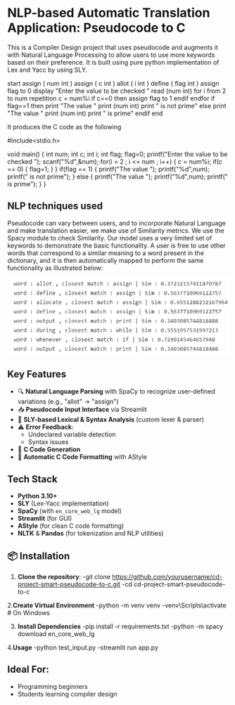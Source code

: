 # NLP-based Automatic Translation Application: Pseudocode to C

This is a Compiler Design project that uses pseudocode and augments it with Natural Language Processing to allow users to use more keywords based on their preference. 
It is built using pure python implementation of Lex and Yacc by using SLY.

start
assign ( num int )
assign ( c int )
allot ( i int )
define ( flag int )
assign flag to 0
display "Enter the value to be checked "
read (num int)
for i from 2 to num
repetition
c = num%i
if c==0
then
assign flag to 1
endif
endfor
if flag==1
then
print "The value "
print (num int)
print " is not prime"
else
print "The value "
print (num int)
print " is prime"
endif
end


It produces the C code as the following


#include<stdio.h>

void main()
{
    int num;
    int c;
    int i;
    int flag;
    flag=0;
    printf("Enter the value to be checked ");
    scanf("%d",&num);
    for(i = 2 ; i <= num ; i++)
    {
        c = num%i;
        if(c == 0)
        {
            flag=1;
        }
    }
    if(flag == 1)
    {
        printf("The value ");
        printf("%d",num);
        printf(" is not prime");
    }
    else
    {
        printf("The value ");
        printf("%d",num);
        printf(" is prime");
    }
}
## NLP techniques used
Pseudocode can vary between users, and to incorporate Natural Language and make translation easier, we make use of Similarity metrics. We use the Spacy module to check Similarity.
Our model uses a very limited set of keywords to demonstrate the basic functionality.
A user is free to use other words that correspond to a similar meaning to a word present in the dictionary, and it is then automatically mapped to perform the same functionality as illustrated below:

![Similarity with existing keywords](./doc/sim.png)

## Key Features
- 🔍 **Natural Language Parsing** with SpaCy to recognize user-defined variations (e.g., "allot" → "assign")
- 📥 **Pseudocode Input Interface** via Streamlit
- 🧾 **SLY-based Lexical & Syntax Analysis** (custom lexer & parser)
- ⚠️ **Error Feedback**:
  - Undeclared variable detection
  - Syntax issues
- 🎯 **C Code Generation**
- 🎨 **Automatic C Code Formatting** with AStyle

## Tech Stack
- **Python 3.10+**
- **SLY** (Lex-Yacc implementation)
- **SpaCy** (with `en_core_web_lg` model)
- **Streamlit** (for GUI)
- **AStyle** (for clean C code formatting)
- **NLTK** & **Pandas** (for tokenization and NLP utilities)

## 📦 Installation

1. **Clone the repository**:
-git clone https://github.com/yourusername/cd-project-smart-pseudocode-to-c.git
-cd cd-project-smart-pseudocode-to-c

2.**Create Virtual Environment**
-python -m venv venv
-venv\Scripts\activate  # On Windows

3. **Install Dependencies**
-pip install -r requirements.txt
-python -m spacy download en_core_web_lg

4.**Usage**
-python test_input.py
-streamlit run app.py

## Ideal For:
- Programming beginners
- Students learning compiler design
